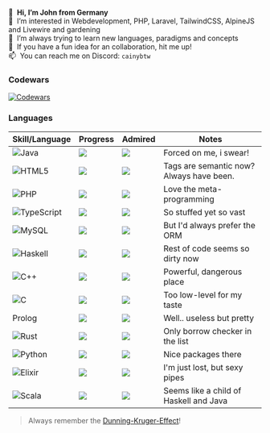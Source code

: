 👋 &nbsp;**Hi, I’m John from Germany**<br>
👀 &nbsp;I’m interested in Webdevelopment, PHP, Laravel, TailwindCSS, AlpineJS and Livewire and gardening<br>
🌱 &nbsp;I’m always trying to learn new languages, paradigms and concepts<br>
💞️ &nbsp;If you have a fun idea for an collaboration, hit me up!<br>
📫 &nbsp;You can reach me on Discord: `cainybtw`<br>

### Codewars
[![Codewars](https://www.codewars.com/users/cainydev/badges/large)](https://www.codewars.com/users/cainydev/)

### Languages
| Skill/Language | Progress | Admired | Notes |
|----------------|----------|---------|-------|
| ![Java](https://img.shields.io/badge/java-%23ED8B00.svg?style=for-the-badge&logo=openjdk&logoColor=white) | ![](https://geps.dev/progress/90) | ![](https://geps.dev/progress/5) | Forced on me, i swear! |
| ![HTML5](https://img.shields.io/badge/html5-%23E34F26.svg?style=for-the-badge&logo=html5&logoColor=white) | ![](https://geps.dev/progress/85) | ![](https://geps.dev/progress/60) | Tags are semantic now? Always have been. |
| ![PHP](https://img.shields.io/badge/php-%23777BB4.svg?style=for-the-badge&logo=php&logoColor=white) | ![](https://geps.dev/progress/75) | ![](https://geps.dev/progress/60) | Love the meta-programming |
| ![TypeScript](https://img.shields.io/badge/typescript-%23007ACC.svg?style=for-the-badge&logo=typescript&logoColor=white) | ![](https://geps.dev/progress/70) | ![](https://geps.dev/progress/15) | So stuffed yet so vast |
| ![MySQL](https://img.shields.io/badge/mysql-4479A1.svg?style=for-the-badge&logo=mysql&logoColor=white) | ![](https://geps.dev/progress/70) | ![](https://geps.dev/progress/40) | But I'd always prefer the ORM |
| ![Haskell](https://img.shields.io/badge/Haskell-5e5086?style=for-the-badge&logo=haskell&logoColor=white) | ![](https://geps.dev/progress/45) | ![](https://geps.dev/progress/95) | Rest of code seems so dirty now | 
| ![C++](https://img.shields.io/badge/c++-%2300599C.svg?style=for-the-badge&logo=c%2B%2B&logoColor=white) | ![](https://geps.dev/progress/40) | ![](https://geps.dev/progress/70) | Powerful, dangerous place |
| ![C](https://img.shields.io/badge/c-%2300599C.svg?style=for-the-badge&logo=c&logoColor=white) | ![](https://geps.dev/progress/30) | ![](https://geps.dev/progress/55) | Too low-level for my taste |
| Prolog | ![](https://geps.dev/progress/15)  | ![](https://geps.dev/progress/80) |  Well.. useless but pretty |
| ![Rust](https://img.shields.io/badge/rust-%23000000.svg?style=for-the-badge&logo=rust&logoColor=white) | ![](https://geps.dev/progress/15) | ![](https://geps.dev/progress/90) |  Only borrow checker in the list |
| ![Python](https://img.shields.io/badge/python-3670A0?style=for-the-badge&logo=python&logoColor=ffdd54) | ![](https://geps.dev/progress/10) | ![](https://geps.dev/progress/40) | Nice packages there |
| ![Elixir](https://img.shields.io/badge/elixir-%234B275F.svg?style=for-the-badge&logo=elixir&logoColor=white) | ![](https://geps.dev/progress/8) | ![](https://geps.dev/progress/50) | I'm just lost, but sexy pipes |
| ![Scala](https://img.shields.io/badge/scala-%23DC322F.svg?style=for-the-badge&logo=scala&logoColor=white) | ![](https://geps.dev/progress/3) | ![](https://geps.dev/progress/80) | Seems like a child of Haskell and Java |
> Always remember the [Dunning-Kruger-Effect](https://de.wikipedia.org/wiki/Dunning-Kruger-Effekt)! 
